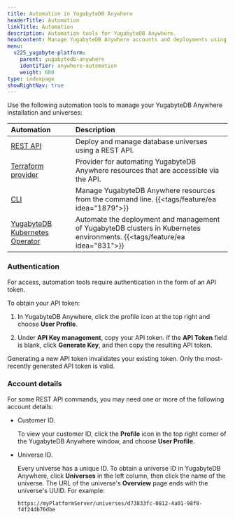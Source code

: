 ```yaml
---
title: Automation in YugabyteDB Anywhere
headerTitle: Automation
linkTitle: Automation
description: Automation tools for YugabyteDB Anywhere.
headcontent: Manage YugabyteDB Anywhere accounts and deployments using automation
menu:
  v225_yugabyte-platform:
    parent: yugabytedb-anywhere
    identifier: anywhere-automation
    weight: 680
type: indexpage
showRightNav: true
---
```


Use the following automation tools to manage your YugabyteDB Anywhere installation and universes:

| Automation | Description |
| :--------- | :---------- |
| [REST API](anywhere-api/) | Deploy and manage database universes using a REST API. |
| [Terraform provider](anywhere-terraform/) | Provider for automating YugabyteDB Anywhere resources that are accessible via the API. |
| [CLI](anywhere-cli/) | Manage YugabyteDB Anywhere resources from the command line. {{<tags/feature/ea idea="1879">}} |
| [YugabyteDB Kubernetes Operator](yb-kubernetes-operator/) | Automate the deployment and management of YugabyteDB clusters in Kubernetes environments. {{<tags/feature/ea idea="831">}} |

### Authentication

For access, automation tools require authentication in the form of an API token.

To obtain your API token:

1. In YugabyteDB Anywhere, click the profile icon at the top right and choose **User Profile**.

1. Under **API Key management**, copy your API token. If the **API Token** field is blank, click **Generate Key**, and then copy the resulting API token.

Generating a new API token invalidates your existing token. Only the most-recently generated API token is valid.

### Account details

For some REST API commands, you may need one or more of the following account details:

- Customer ID.

    To view your customer ID, click the **Profile** icon in the top right corner of the YugabyteDB Anywhere window, and choose **User Profile**.

- Universe ID.

    Every universe has a unique ID. To obtain a universe ID in YugabyteDB Anywhere, click **Universes** in the left column, then click the name of the universe. The URL of the universe's **Overview** page ends with the universe's UUID. For example:

    ```output
    https://myPlatformServer/universes/d73833fc-0812-4a01-98f8-f4f24db76dbe
    ```
